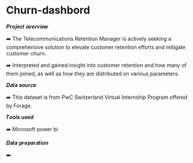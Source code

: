 # Churn-dashbord


𝑷𝒓𝒐𝒋𝒆𝒄𝒕 𝒐𝒗𝒆𝒓𝒗𝒊𝒆𝒘

➡️ The Telecommunications Retention Manager is actively seeking a comprehensive solution to elevate customer retention efforts and mitigate customer churn.


➡️ Interpreted and gained insight into customer retention and how many of them joined, as well as how they are distributed on various parameters.




𝑫𝒂𝒕𝒂 𝒔𝒐𝒖𝒓𝒄𝒆

➡️ This dataset is from PwC Switzerland Virtual Internship Program offered by Forage.




𝑻𝒐𝒐𝒍𝒔 𝒖𝒔𝒆𝒅

➡️ Microsoft power bi




𝑫𝒂𝒕𝒂 𝒑𝒓𝒆𝒑𝒂𝒓𝒂𝒕𝒊𝒐𝒏

➡️






